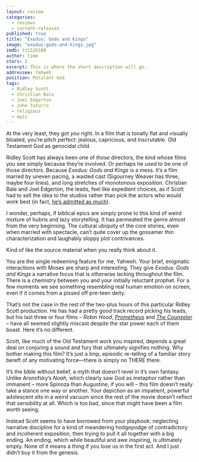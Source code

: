 ```yaml
---
layout: review
categories: 
  - reviews
  - current-releases
published: true
title: "Exodus: Gods and Kings"
image: "exodus-gods-and-kings.jpg"
imdb: tt1528100
author: timm
stars: 2
excerpt: This is where the short description will go.
addressee: Yahweh
position: Petulant God
tags: 
  - Ridley Scott
  - Christian Bale
  - Joel Edgerton
  - John Tuturro
  - religious
  - epic
---
```

At the very least, they got _you_ right. In a film that is tonally flat and visually bloated, you’re pitch perfect: jealous, capricious, and inscrutable. Old Testament God as genocidal child.

Ridley Scott has always been one of _those_ directors, the kind whose films you see simply because they’re involved. Or perhaps he _used_ to be one of those directors. Because _Exodus: Gods and Kings_ is a mess. It’s a film marred by uneven pacing, a wasted cast (Sigourney Weaver has three, maybe four lines), and long stretches of monotonous exposition. Christian Bale and Joel Edgerton, the leads, feel like expedient choices, as if Scott had to sell the idea to the studios rather than pick the actors who would work best (in fact, [he’s admitted as much](http://www.thewrap.com/exodus-director-ridley-scott-explains-controversial-casting-decision/)). 

I wonder, perhaps, if biblical epics are simply prone to this kind of weird mixture of hubris and lazy storytelling. It has permeated the genre almost from the very beginning. The cultural ubiquity of the core stories, even when married with spectacle, can’t quite cover up the gossamer thin characterization and laughably sloppy plot contrivances.

Kind of like the source material when you really think about it.

You are the single redeeming feature for me, Yahweh. Your brief, enigmatic interactions with Moses are sharp and interesting. They give _Exodus: Gods and Kings_ a narrative focus that is otherwise lacking throughout the film. There is a chemistry between you and your initially reluctant prophet. For a few moments we see something resembling real human emotion on screen, even if it comes from a pissed off pre-teen deity. 

That’s not the case in the rest of the two-plus hours of this particular Ridley Scott production. He has had a pretty good track record picking his leads, but his last three or four films – _Robin Hood_, [_Prometheus_](/content/2012/6/12/prometheus.html) and [_The Counselor_](/content/2013/11/7/the-counselor.html) – have all seemed slightly miscast despite the star power each of them boast. Here it’s no different.

Scott, like much of the Old Testament work you inspired, depends a great deal on conjuring a sound and fury that ultimately signifies nothing. Why bother making this film? It’s just a limp, episodic re-telling of a familiar story bereft of any motivating force—there is simply no THERE there.

It’s the bible without belief, a myth that doesn’t revel in it’s own fantasy. Unlike Aronofsky’s _Noah,_ which clearly saw God as metaphor rather than immanent – more Spinoza than Augustine, if you will – this film doesn’t really take a stance one way or another. Your depiction as an impatient, powerful adolescent sits in a weird vacuum since the rest of the movie doesn’t reflect that sensibility at all. Which is too bad, since that might have been a film worth seeing.

Instead Scott seems to have borrowed from your playbook: neglecting narrative discipline for a kind of meandering hodgepodge of contradictory and incoherent exposition, then trying to pull it all together with a big ending. An ending, which while beautiful and awe inspiring, is ultimately empty. None of it means a thing if you lose us in the first act. And I just didn’t buy it from the genesis.